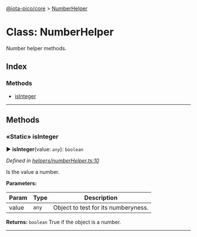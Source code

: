[@iota-pico/core](../README.md) > [NumberHelper](../classes/numberhelper.md)



# Class: NumberHelper


Number helper methods.

## Index

### Methods

* [isInteger](numberhelper.md#isinteger)



---
## Methods
<a id="isinteger"></a>

### «Static» isInteger

► **isInteger**(value: *`any`*): `boolean`



*Defined in [helpers/numberHelper.ts:10](https://github.com/iotaeco/iota-pico-core/blob/e3b356e/src/helpers/numberHelper.ts#L10)*



Is the value a number.


**Parameters:**

| Param | Type | Description |
| ------ | ------ | ------ |
| value | `any`   |  Object to test for its numberyness. |





**Returns:** `boolean`
True if the object is a number.






___


